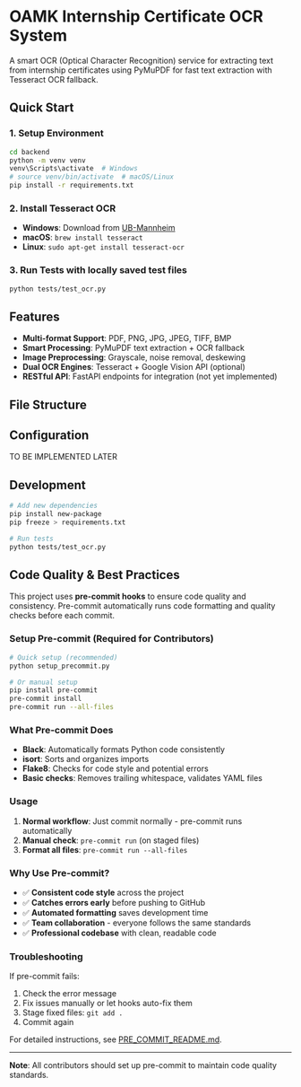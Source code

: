 # OAMK Internship Certificate OCR System

A smart OCR (Optical Character Recognition) service for extracting text from internship certificates using PyMuPDF for fast text extraction with Tesseract OCR fallback.

## Quick Start

### 1. Setup Environment
```bash
cd backend
python -m venv venv
venv\Scripts\activate  # Windows
# source venv/bin/activate  # macOS/Linux
pip install -r requirements.txt
```

### 2. Install Tesseract OCR
- **Windows**: Download from [UB-Mannheim](https://github.com/UB-Mannheim/tesseract/wiki)
- **macOS**: `brew install tesseract`
- **Linux**: `sudo apt-get install tesseract-ocr`

### 3. Run Tests with locally saved test files
```bash
python tests/test_ocr.py
```

## Features

- **Multi-format Support**: PDF, PNG, JPG, JPEG, TIFF, BMP
- **Smart Processing**: PyMuPDF text extraction + OCR fallback
- **Image Preprocessing**: Grayscale, noise removal, deskewing
- **Dual OCR Engines**: Tesseract + Google Vision API (optional)
- **RESTful API**: FastAPI endpoints for integration (not yet implemented)

## File Structure

## Configuration

TO BE IMPLEMENTED LATER

## Development

```bash
# Add new dependencies
pip install new-package
pip freeze > requirements.txt

# Run tests
python tests/test_ocr.py


```

## Code Quality & Best Practices

This project uses **pre-commit hooks** to ensure code quality and consistency. Pre-commit automatically runs code formatting and quality checks before each commit.

### Setup Pre-commit (Required for Contributors)

```bash
# Quick setup (recommended)
python setup_precommit.py

# Or manual setup
pip install pre-commit
pre-commit install
pre-commit run --all-files
```

### What Pre-commit Does

- **Black**: Automatically formats Python code consistently
- **isort**: Sorts and organizes imports
- **Flake8**: Checks for code style and potential errors
- **Basic checks**: Removes trailing whitespace, validates YAML files

### Usage

1. **Normal workflow**: Just commit normally - pre-commit runs automatically
2. **Manual check**: `pre-commit run` (on staged files)
3. **Format all files**: `pre-commit run --all-files`

### Why Use Pre-commit?

- ✅ **Consistent code style** across the project
- ✅ **Catches errors early** before pushing to GitHub
- ✅ **Automated formatting** saves development time
- ✅ **Team collaboration** - everyone follows the same standards
- ✅ **Professional codebase** with clean, readable code

### Troubleshooting

If pre-commit fails:
1. Check the error message
2. Fix issues manually or let hooks auto-fix them
3. Stage fixed files: `git add .`
4. Commit again

For detailed instructions, see [PRE_COMMIT_README.md](PRE_COMMIT_README.md).

---

**Note**: All contributors should set up pre-commit to maintain code quality standards.